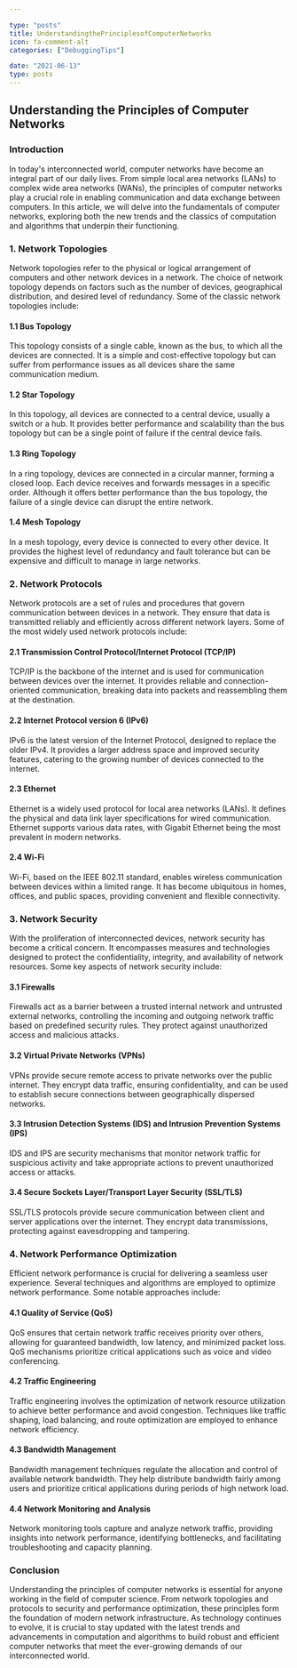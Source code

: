 ```yaml
---

type: "posts"
title: UnderstandingthePrinciplesofComputerNetworks
icon: fa-comment-alt
categories: ["DebuggingTips"]

date: "2021-06-13"
type: posts
---
```





## Understanding the Principles of Computer Networks

### Introduction

In today's interconnected world, computer networks have become an integral part of our daily lives. From simple local area networks (LANs) to complex wide area networks (WANs), the principles of computer networks play a crucial role in enabling communication and data exchange between computers. In this article, we will delve into the fundamentals of computer networks, exploring both the new trends and the classics of computation and algorithms that underpin their functioning.

### 1. Network Topologies

Network topologies refer to the physical or logical arrangement of computers and other network devices in a network. The choice of network topology depends on factors such as the number of devices, geographical distribution, and desired level of redundancy. Some of the classic network topologies include:

#### 1.1 Bus Topology

This topology consists of a single cable, known as the bus, to which all the devices are connected. It is a simple and cost-effective topology but can suffer from performance issues as all devices share the same communication medium.

#### 1.2 Star Topology

In this topology, all devices are connected to a central device, usually a switch or a hub. It provides better performance and scalability than the bus topology but can be a single point of failure if the central device fails.

#### 1.3 Ring Topology

In a ring topology, devices are connected in a circular manner, forming a closed loop. Each device receives and forwards messages in a specific order. Although it offers better performance than the bus topology, the failure of a single device can disrupt the entire network.

#### 1.4 Mesh Topology

In a mesh topology, every device is connected to every other device. It provides the highest level of redundancy and fault tolerance but can be expensive and difficult to manage in large networks.

### 2. Network Protocols

Network protocols are a set of rules and procedures that govern communication between devices in a network. They ensure that data is transmitted reliably and efficiently across different network layers. Some of the most widely used network protocols include:

#### 2.1 Transmission Control Protocol/Internet Protocol (TCP/IP)

TCP/IP is the backbone of the internet and is used for communication between devices over the internet. It provides reliable and connection-oriented communication, breaking data into packets and reassembling them at the destination.

#### 2.2 Internet Protocol version 6 (IPv6)

IPv6 is the latest version of the Internet Protocol, designed to replace the older IPv4. It provides a larger address space and improved security features, catering to the growing number of devices connected to the internet.

#### 2.3 Ethernet

Ethernet is a widely used protocol for local area networks (LANs). It defines the physical and data link layer specifications for wired communication. Ethernet supports various data rates, with Gigabit Ethernet being the most prevalent in modern networks.

#### 2.4 Wi-Fi

Wi-Fi, based on the IEEE 802.11 standard, enables wireless communication between devices within a limited range. It has become ubiquitous in homes, offices, and public spaces, providing convenient and flexible connectivity.

### 3. Network Security

With the proliferation of interconnected devices, network security has become a critical concern. It encompasses measures and technologies designed to protect the confidentiality, integrity, and availability of network resources. Some key aspects of network security include:

#### 3.1 Firewalls

Firewalls act as a barrier between a trusted internal network and untrusted external networks, controlling the incoming and outgoing network traffic based on predefined security rules. They protect against unauthorized access and malicious attacks.

#### 3.2 Virtual Private Networks (VPNs)

VPNs provide secure remote access to private networks over the public internet. They encrypt data traffic, ensuring confidentiality, and can be used to establish secure connections between geographically dispersed networks.

#### 3.3 Intrusion Detection Systems (IDS) and Intrusion Prevention Systems (IPS)

IDS and IPS are security mechanisms that monitor network traffic for suspicious activity and take appropriate actions to prevent unauthorized access or attacks.

#### 3.4 Secure Sockets Layer/Transport Layer Security (SSL/TLS)

SSL/TLS protocols provide secure communication between client and server applications over the internet. They encrypt data transmissions, protecting against eavesdropping and tampering.

### 4. Network Performance Optimization

Efficient network performance is crucial for delivering a seamless user experience. Several techniques and algorithms are employed to optimize network performance. Some notable approaches include:

#### 4.1 Quality of Service (QoS)

QoS ensures that certain network traffic receives priority over others, allowing for guaranteed bandwidth, low latency, and minimized packet loss. QoS mechanisms prioritize critical applications such as voice and video conferencing.

#### 4.2 Traffic Engineering

Traffic engineering involves the optimization of network resource utilization to achieve better performance and avoid congestion. Techniques like traffic shaping, load balancing, and route optimization are employed to enhance network efficiency.

#### 4.3 Bandwidth Management

Bandwidth management techniques regulate the allocation and control of available network bandwidth. They help distribute bandwidth fairly among users and prioritize critical applications during periods of high network load.

#### 4.4 Network Monitoring and Analysis

Network monitoring tools capture and analyze network traffic, providing insights into network performance, identifying bottlenecks, and facilitating troubleshooting and capacity planning.

### Conclusion

Understanding the principles of computer networks is essential for anyone working in the field of computer science. From network topologies and protocols to security and performance optimization, these principles form the foundation of modern network infrastructure. As technology continues to evolve, it is crucial to stay updated with the latest trends and advancements in computation and algorithms to build robust and efficient computer networks that meet the ever-growing demands of our interconnected world.